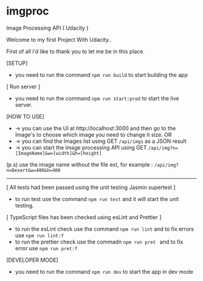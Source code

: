 # imgproc
Image Processing API ( Udacity )

Welcome to my first Project With Udacity..

First of all i'd like to thank you to let me be in this place.

[SETUP]
* you need to run the command `npm run build` to start building the app

[ Run server ]
* you need to run the command `npm run start:prod` to start the live server.

[HOW TO USE]
* -> you can use the UI at http://localhost:3000 and then go to the Image's to choose which image you need to change it size.
OR
* -> you can find the Images list using GET `/api/imgs` as a JSON result
* -> you can start the image processing API using GET `/api/img?n=[ImageName]&w=[width]&h=[height]`

(p.s) use the image name without the file ext, for example : `/api/img?n=Desert&w=400&h=400`


------------------------------------------------------------------------------
[ All tests had been passed using the unit testing Jasmin supertest ]
* to run test use the command `npm run test` and it will start the unit testing.

[ TypeScript files has been checked using esLint and Prettier ]
* to run the esLint check use the command ` npm run lint ` and to fix errors use ` npm run lint:f `
* to run the prettier check use the commadn `npm run pret ` and to fix error use `npm run pret:f`

[DEVELOPER MODE]
* you need to run the command `npm run dev` to start the app in dev mode
